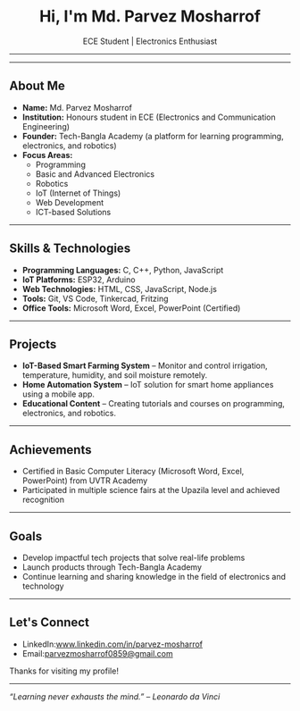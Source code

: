 <h1 align="center">Hi, I'm Md. Parvez Mosharrof</h1>
<p align="center">
  ECE Student | Electronics Enthusiast 
</p>

---


---

## About Me

- **Name:** Md. Parvez Mosharrof
- **Institution:** Honours student in ECE (Electronics and Communication Engineering)
- **Founder:** Tech-Bangla Academy (a platform for learning programming, electronics, and robotics)
- **Focus Areas:**
  - Programming
  - Basic and Advanced Electronics
  - Robotics
  - IoT (Internet of Things)
  - Web Development
  - ICT-based Solutions

---

## Skills & Technologies

- **Programming Languages:** C, C++, Python, JavaScript
- **IoT Platforms:** ESP32, Arduino
- **Web Technologies:** HTML, CSS, JavaScript, Node.js
- **Tools:** Git, VS Code, Tinkercad, Fritzing
- **Office Tools:** Microsoft Word, Excel, PowerPoint (Certified)

---

## Projects

- **IoT-Based Smart Farming System** – Monitor and control irrigation, temperature, humidity, and soil moisture remotely.
- **Home Automation System** – IoT solution for smart home appliances using a mobile app.
- **Educational Content** – Creating tutorials and courses on programming, electronics, and robotics.

---

## Achievements

- Certified in Basic Computer Literacy (Microsoft Word, Excel, PowerPoint) from UVTR Academy
- Participated in multiple science fairs at the Upazila level and achieved recognition

---

## Goals

- Develop impactful tech projects that solve real-life problems
- Launch products through Tech-Bangla Academy
- Continue learning and sharing knowledge in the field of electronics and technology

---

## Let's Connect

- LinkedIn:www.linkedin.com/in/parvez-mosharrof
- Email:parvezmosharrof0859@gmail.com


Thanks for visiting my profile!

---

*“Learning never exhausts the mind.” – Leonardo da Vinci*
